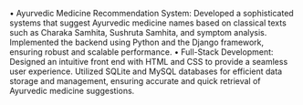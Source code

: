 • Ayurvedic Medicine Recommendation System: Developed a sophisticated
systems that suggest Ayurvedic medicine names based on classical texts such as
Charaka Samhita, Sushruta Samhita, and symptom analysis. Implemented the
backend using Python and the Django framework, ensuring robust and scalable
performance.
• Full-Stack Development: Designed an intuitive front end with HTML and CSS
to provide a seamless user experience. Utilized SQLite and MySQL databases
for efficient data storage and management, ensuring accurate and quick
retrieval of Ayurvedic medicine suggestions.
